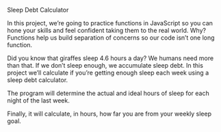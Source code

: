 
Sleep Debt Calculator

In this project, we’re going to practice functions in JavaScript so you can hone your skills and feel confident taking them to the real world. Why? Functions help us build separation of concerns so our code isn’t one long function.

Did you know that giraffes sleep 4.6 hours a day? We humans need more than that. If we don’t sleep enough, we accumulate sleep debt. In this project we’ll calculate if you’re getting enough sleep each week using a sleep debt calculator.

The program will determine the actual and ideal hours of sleep for each night of the last week.

Finally, it will calculate, in hours, how far you are from your weekly sleep goal.

